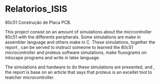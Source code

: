 # Relatorios_ISIS
80c51 Construção de Placa PCB.

This project consist on an amount of simulations about the micrcontroller 80c51 with the differents peripherals.
Some simulations are make in assembler language and others make in C. These simulations, together the report , can be served to instruct
someone to learned the 80c51 microcontroller and proteus software simulations, make fluxograms on inkscape programs and write in latex language.

The simulations and hardware to do these simulations are presented, and , the report is base on an article that says that proteus 
is an excellet tool to teatcher microcontroller.
